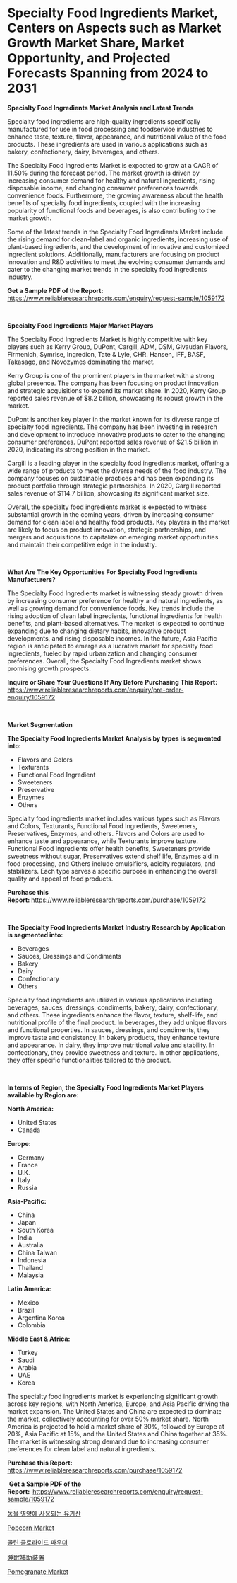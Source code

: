 <p><h1>Specialty Food Ingredients Market, Centers on Aspects such as Market Growth Market Share, Market Opportunity, and Projected Forecasts Spanning from 2024 to 2031</h1></p><p><strong>Specialty Food Ingredients Market Analysis and Latest Trends</strong></p>
<p><p>Specialty food ingredients are high-quality ingredients specifically manufactured for use in food processing and foodservice industries to enhance taste, texture, flavor, appearance, and nutritional value of the food products. These ingredients are used in various applications such as bakery, confectionery, dairy, beverages, and others.</p><p>The Specialty Food Ingredients Market is expected to grow at a CAGR of 11.50% during the forecast period. The market growth is driven by increasing consumer demand for healthy and natural ingredients, rising disposable income, and changing consumer preferences towards convenience foods. Furthermore, the growing awareness about the health benefits of specialty food ingredients, coupled with the increasing popularity of functional foods and beverages, is also contributing to the market growth.</p><p>Some of the latest trends in the Specialty Food Ingredients Market include the rising demand for clean-label and organic ingredients, increasing use of plant-based ingredients, and the development of innovative and customized ingredient solutions. Additionally, manufacturers are focusing on product innovation and R&D activities to meet the evolving consumer demands and cater to the changing market trends in the specialty food ingredients industry.</p></p>
<p><strong>Get a Sample PDF of the Report:&nbsp;</strong> <a href="https://www.reliableresearchreports.com/enquiry/request-sample/1059172">https://www.reliableresearchreports.com/enquiry/request-sample/1059172</a></p>
<p>&nbsp;</p>
<p><strong>Specialty Food Ingredients Major Market Players</strong></p>
<p><p>The Specialty Food Ingredients Market is highly competitive with key players such as Kerry Group, DuPont, Cargill, ADM, DSM, Givaudan Flavors, Firmenich, Symrise, Ingredion, Tate & Lyle, CHR. Hansen, IFF, BASF, Takasago, and Novozymes dominating the market.</p><p>Kerry Group is one of the prominent players in the market with a strong global presence. The company has been focusing on product innovation and strategic acquisitions to expand its market share. In 2020, Kerry Group reported sales revenue of $8.2 billion, showcasing its robust growth in the market.</p><p>DuPont is another key player in the market known for its diverse range of specialty food ingredients. The company has been investing in research and development to introduce innovative products to cater to the changing consumer preferences. DuPont reported sales revenue of $21.5 billion in 2020, indicating its strong position in the market.</p><p>Cargill is a leading player in the specialty food ingredients market, offering a wide range of products to meet the diverse needs of the food industry. The company focuses on sustainable practices and has been expanding its product portfolio through strategic partnerships. In 2020, Cargill reported sales revenue of $114.7 billion, showcasing its significant market size.</p><p>Overall, the specialty food ingredients market is expected to witness substantial growth in the coming years, driven by increasing consumer demand for clean label and healthy food products. Key players in the market are likely to focus on product innovation, strategic partnerships, and mergers and acquisitions to capitalize on emerging market opportunities and maintain their competitive edge in the industry.</p></p>
<p>&nbsp;</p>
<p><strong>What Are The Key Opportunities For Specialty Food Ingredients Manufacturers?</strong></p>
<p><p>The Specialty Food Ingredients market is witnessing steady growth driven by increasing consumer preference for healthy and natural ingredients, as well as growing demand for convenience foods. Key trends include the rising adoption of clean label ingredients, functional ingredients for health benefits, and plant-based alternatives. The market is expected to continue expanding due to changing dietary habits, innovative product developments, and rising disposable incomes. In the future, Asia Pacific region is anticipated to emerge as a lucrative market for specialty food ingredients, fueled by rapid urbanization and changing consumer preferences. Overall, the Specialty Food Ingredients market shows promising growth prospects.</p></p>
<p><strong>Inquire or Share Your Questions If Any Before Purchasing This Report:</strong> <a href="https://www.reliableresearchreports.com/enquiry/pre-order-enquiry/1059172">https://www.reliableresearchreports.com/enquiry/pre-order-enquiry/1059172</a></p>
<p>&nbsp;</p>
<p><strong>Market Segmentation</strong></p>
<p><strong>The Specialty Food Ingredients Market Analysis by types is segmented into:</strong></p>
<p><ul><li>Flavors and Colors</li><li>Texturants</li><li>Functional Food Ingredient</li><li>Sweeteners</li><li>Preservative</li><li>Enzymes</li><li>Others</li></ul></p>
<p><p>Specialty food ingredients market includes various types such as Flavors and Colors, Texturants, Functional Food Ingredients, Sweeteners, Preservatives, Enzymes, and others. Flavors and Colors are used to enhance taste and appearance, while Texturants improve texture. Functional Food Ingredients offer health benefits, Sweeteners provide sweetness without sugar, Preservatives extend shelf life, Enzymes aid in food processing, and Others include emulsifiers, acidity regulators, and stabilizers. Each type serves a specific purpose in enhancing the overall quality and appeal of food products.</p></p>
<p><strong>Purchase this Report:&nbsp;</strong><a href="https://www.reliableresearchreports.com/purchase/1059172">https://www.reliableresearchreports.com/purchase/1059172</a></p>
<p>&nbsp;</p>
<p><strong>The Specialty Food Ingredients Market Industry Research by Application is segmented into:</strong></p>
<p><ul><li>Beverages</li><li>Sauces, Dressings and Condiments</li><li>Bakery</li><li>Dairy</li><li>Confectionary</li><li>Others</li></ul></p>
<p><p>Specialty food ingredients are utilized in various applications including beverages, sauces, dressings, condiments, bakery, dairy, confectionary, and others. These ingredients enhance the flavor, texture, shelf-life, and nutritional profile of the final product. In beverages, they add unique flavors and functional properties. In sauces, dressings, and condiments, they improve taste and consistency. In bakery products, they enhance texture and appearance. In dairy, they improve nutritional value and stability. In confectionary, they provide sweetness and texture. In other applications, they offer specific functionalities tailored to the product.</p></p>
<p>&nbsp;</p>
<p><strong>In terms of Region, the Specialty Food Ingredients Market Players available by Region are:</strong></p>
<p>
    <p> <strong> North America: </strong>
        <ul>
            <li>United States</li>
            <li>Canada</li>
        </ul>
        </p> 
    <p> <strong> Europe: </strong>
        <ul>
            <li>Germany</li>
            <li>France</li>
            <li>U.K.</li>
            <li>Italy</li>
            <li>Russia</li>
        </ul>
        </p> 
    <p> <strong> Asia-Pacific: </strong>
        <ul>
            <li>China</li>
            <li>Japan</li>
            <li>South Korea</li>
            <li>India</li>
            <li>Australia</li>
            <li>China Taiwan</li>
            <li>Indonesia</li>
            <li>Thailand</li>
            <li>Malaysia</li>
        </ul>
        </p> 
    <p> <strong> Latin America: </strong>
        <ul>
            <li>Mexico</li>
            <li>Brazil</li>
            <li>Argentina Korea</li>
            <li>Colombia</li>
        </ul>
        </p> 
    <p> <strong> Middle East & Africa: </strong>
        <ul>
            <li>Turkey</li>
            <li>Saudi</li>
            <li>Arabia</li>
            <li>UAE</li>
            <li>Korea</li>
        </ul>
    </p>
    </p>
<p><p>The specialty food ingredients market is experiencing significant growth across key regions, with North America, Europe, and Asia Pacific driving the market expansion. The United States and China are expected to dominate the market, collectively accounting for over 50% market share. North America is projected to hold a market share of 30%, followed by Europe at 20%, Asia Pacific at 15%, and the United States and China together at 35%. The market is witnessing strong demand due to increasing consumer preferences for clean label and natural ingredients.</p></p>
<p><strong>Purchase this Report: </strong><a href="https://www.reliableresearchreports.com/purchase/1059172">https://www.reliableresearchreports.com/purchase/1059172</a></p>
<p>&nbsp;<strong>Get a Sample PDF of the Report:&nbsp;&nbsp;</strong><a href="https://www.reliableresearchreports.com/enquiry/request-sample/1059172">https://www.reliableresearchreports.com/enquiry/request-sample/1059172</a></p>
<p><strong></strong></p>
<p><p><a href="https://github.com/nuekbpymrrz5/Market-Research-Report-List-1/blob/main/501587316051.md">동물 영양에 사용되는 유기산</a></p><p><a href="https://github.com/jerrycopelandthomaswsqd8q/Market-Research-Report-List-2/blob/main/popcorn-market.md">Popcorn Market</a></p><p><a href="https://github.com/BrettWeberrt8767765/Market-Research-Report-List-1/blob/main/759494016052.md">콜린 클로라이드 파우더</a></p><p><a href="https://github.com/jkjreqjscoxx7/Market-Research-Report-List-1/blob/main/555610317375.md">睡眠補助装置</a></p><p><a href="https://github.com/brenzgnarento/Market-Research-Report-List-1/blob/main/pomegranate-market.md">Pomegranate Market</a></p></p>